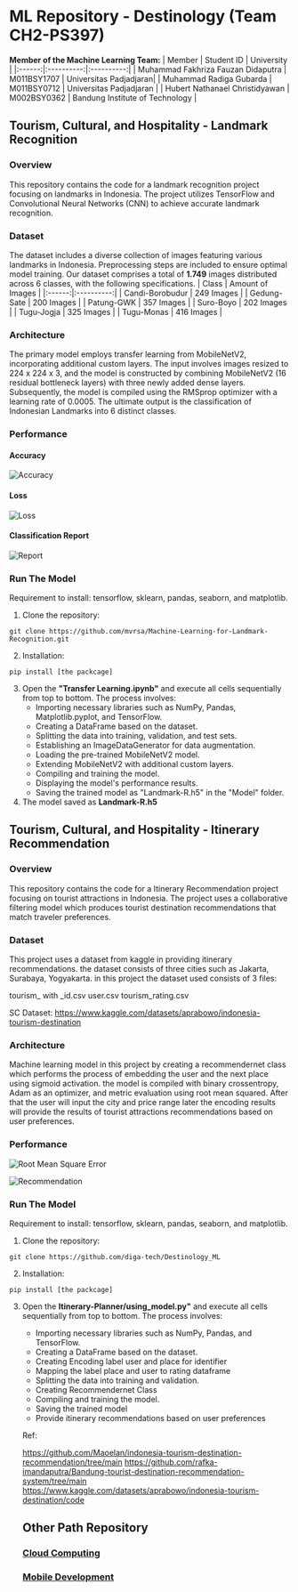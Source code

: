 # ML Repository - Destinology (Team CH2-PS397)

**Member of the Machine Learning Team:**
| Member | Student ID | University |
|:------:|:----------:|:----------:|
| Muhammad Fakhriza Fauzan Didaputra | M011BSY1707 | Universitas Padjadjaran|
| Muhammad Radiga Gubarda | M011BSY0712 | Universitas Padjadjaran |
| Hubert Nathanael Christidyawan | M002BSY0362 | Bandung Institute of Technology |

## Tourism, Cultural, and Hospitality - Landmark Recognition
### Overview
This repository contains the code for a landmark recognition project focusing on landmarks in Indonesia. The project utilizes TensorFlow and Convolutional Neural Networks (CNN) to achieve accurate landmark recognition.

### Dataset
The dataset includes a diverse collection of images featuring various landmarks in Indonesia. Preprocessing steps are included to ensure optimal model training.
Our dataset comprises a total of **1.749** images distributed across 6 classes, with the following specifications.
| Class | Amount of Images |
|:------:|:----------:|
| Candi-Borobudur | 249 Images |
| Gedung-Sate | 200 Images |
| Patung-GWK | 357 Images |
| Suro-Boyo | 202 Images |
| Tugu-Jogja | 325 Images |
| Tugu-Monas | 416 Images |

### Architecture
The primary model employs transfer learning from MobileNetV2, incorporating additional custom layers. The input involves images resized to 224 x 224 x 3, and the model is constructed by combining MobileNetV2 (16 residual bottleneck layers) with three newly added dense layers. Subsequently, the model is compiled using the RMSprop optimizer with a learning rate of 0.0005. The ultimate output is the classification of Indonesian Landmarks into 6 distinct classes.

### Performance
#### Accuracy
![Accuracy](Landmark-Recognition/Documentation/Accuracy.jpg)

#### Loss
![Loss](Landmark-Recognition/Documentation/Loss.jpg)

#### Classification Report
![Report](Landmark-Recognition/Documentation/Report.jpg)

### Run The Model
Requirement to install: tensorflow, sklearn, pandas, seaborn, and matplotlib.
1. Clone the repository:
```
git clone https://github.com/mvrsa/Machine-Learning-for-Landmark-Recognition.git
```
2. Installation:
```
pip install [the packcage]
```
3. Open the **"Transfer Learning.ipynb"** and execute all cells sequentially from top to bottom.
The process involves:
   - Importing necessary libraries such as NumPy, Pandas, Matplotlib.pyplot, and TensorFlow.
   - Creating a DataFrame based on the dataset.
   - Splitting the data into training, validation, and test sets.
   - Establishing an ImageDataGenerator for data augmentation.
   - Loading the pre-trained MobileNetV2 model.
   - Extending MobileNetV2 with additional custom layers.
   - Compiling and training the model.
   - Displaying the model's performance results.
   - Saving the trained model as "Landmark-R.h5" in the "Model" folder.
4. The model saved as **Landmark-R.h5**


## Tourism, Cultural, and Hospitality - Itinerary Recommendation

### Overview
This repository contains the code for a Itinerary Recommendation project focusing on tourist attractions in Indonesia. The project uses a collaborative filtering model which produces tourist destination recommendations that match traveler preferences.

### Dataset
This project uses a dataset from kaggle in providing itinerary recommendations. the dataset consists of three cities such as Jakarta, Surabaya, Yogyakarta. in this project the dataset used consists of 3 files:

tourism_ with _id.csv
user.csv
tourism_rating.csv

SC Dataset: https://www.kaggle.com/datasets/aprabowo/indonesia-tourism-destination

### Architecture
Machine learning model in this project by creating a recommendernet class which performs the process of embedding the user and the next place using sigmoid activation. the model is compiled with binary crossentropy, Adam as an optimizer, and metric evaluation using root mean squared. After that the user will input the city and price range later the encoding results will provide the results of tourist attractions recommendations based on user preferences. 

### Performance
![Root Mean Square Error](Itinerary-Planner/documentation/RMS.png)


![Recommendation](Itinerary-Planner/documentation/hasilrekomendasi.png)


### Run The Model
Requirement to install: tensorflow, sklearn, pandas, seaborn, and matplotlib.
1. Clone the repository:
```
git clone https://github.com/diga-tech/Destinology_ML
```
2. Installation:
```
pip install [the packcage]
```
3. Open the **Itinerary-Planner/using_model.py"** and execute all cells sequentially from top to bottom.
The process involves:
   - Importing necessary libraries such as NumPy, Pandas,  and TensorFlow.
   - Creating a DataFrame based on the dataset.
   - Creating Encoding label user and place for identifier 
   - Mapping the label place and user to rating dataframe
   - Splitting the data into training and validation.
   - Creating Recommendernet Class
   - Compiling and training the model.
   - Saving the trained model
   - Provide itinerary recommendations based on user preferences

   Ref: 
   
   https://github.com/Maoelan/indonesia-tourism-destination-recommendation/tree/main
   https://github.com/rafka-imandaputra/Bandung-tourist-destination-recommendation-system/tree/main
   https://www.kaggle.com/datasets/aprabowo/indonesia-tourism-destination/code

   ## Other Path Repository
   ### [Cloud Computing](https://github.com/dhiyarisalah/destinology)
   ### [Mobile Development](https://github.com/rizfirsy-gh/destinology-app)
